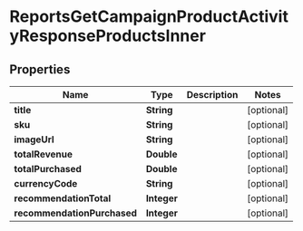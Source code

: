

# ReportsGetCampaignProductActivityResponseProductsInner


## Properties

| Name | Type | Description | Notes |
|------------ | ------------- | ------------- | -------------|
|**title** | **String** |  |  [optional] |
|**sku** | **String** |  |  [optional] |
|**imageUrl** | **String** |  |  [optional] |
|**totalRevenue** | **Double** |  |  [optional] |
|**totalPurchased** | **Double** |  |  [optional] |
|**currencyCode** | **String** |  |  [optional] |
|**recommendationTotal** | **Integer** |  |  [optional] |
|**recommendationPurchased** | **Integer** |  |  [optional] |



